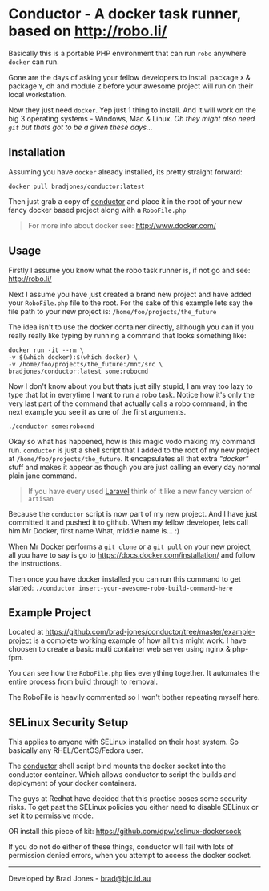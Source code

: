 Conductor - A docker task runner, based on http://robo.li/
================================================================================
Basically this is a portable PHP environment that can
run ```robo``` anywhere ```docker``` can run.

Gone are the days of asking your fellow developers to install package ```X``` &
package ```Y```, oh and module ```Z``` before your awesome project will run on
their local workstation.

Now they just need ```docker```. Yep just 1 thing to install.
And it will work on the big 3 operating systems - Windows, Mac & Linux.
_Oh they might also need ```git``` but thats got to be a given these days..._

Installation
--------------------------------------------------------------------------------
Assuming you have ```docker``` already installed, its pretty straight forward:

	docker pull bradjones/conductor:latest

Then just grab a copy of [conductor](http://git.io/jCzW) and place it in the
root of your new fancy docker based project along with a ```RoboFile.php```

> For more info about docker see: http://www.docker.com/

Usage
--------------------------------------------------------------------------------
Firstly I assume you know what the robo task runner is,
if not go and see: http://robo.li/

Next I assume you have just created a brand new project and have added your
```RoboFile.php``` file to the root. For the sake of this example lets say the
file path to your new project is: ```/home/foo/projects/the_future```

The idea isn't to use the docker container directly, although you can if you
really really like typing by running a command that looks something like:

	docker run -it --rm \
	-v $(which docker):$(which docker) \
	-v /home/foo/projects/the_future:/mnt/src \
	bradjones/conductor:latest some:robocmd

Now I don't know about you but thats just silly stupid, I am way too lazy to
type that lot in everytime I want to run a robo task. Notice how it's only the
very last part of the command that actually calls a robo command, in the next
example you see it as one of the first arguments.

	./conductor some:robocmd

Okay so what has happened, how is this magic vodo making my command run.
```conductor``` is just a shell script that I added to the root of my new
project at ```/home/foo/projects/the_future```. It encapsulates all that extra
_"docker"_ stuff and makes it appear as though you are just calling an every day
normal plain jane command.

> If you have every used [Laravel](http://laravel.com)
> think of it like a new fancy version of ```artisan```

Because the ```conductor``` script is now part of my new project. And I have
just committed it and pushed it to github. When my fellow developer, lets call
him Mr Docker, first name What, middle name is... :)

When Mr Docker performs a ```git clone``` or a ```git pull``` on your new
project, all you have to say is go to https://docs.docker.com/installation/
and follow the instructions.

Then once you have docker installed you can run this command to get started:
```./conductor insert-your-awesome-robo-build-command-here```

Example Project
--------------------------------------------------------------------------------
Located at https://github.com/brad-jones/conductor/tree/master/example-project
is a complete working example of how all this might work. I have choosen to
create a basic multi container web server using nginx & php-fpm.

You can see how the ```RoboFile.php``` ties everything together.
It automates the entire process from build through to removal.

The RoboFile is heavily commented so I won't bother repeating myself here.

SELinux Security Setup
--------------------------------------------------------------------------------
This applies to anyone with SELinux installed on their host system.
So basically any RHEL/CentOS/Fedora user.

The [conductor](http://git.io/jCzW) shell script bind mounts the docker socket
into the conductor container. Which allows conductor to script the builds and
deployment of your docker containers.

The guys at Redhat have decided that this practise poses some security risks.
To get past the SELinux policies you either need to disable SELinux or set it
to permissive mode.

OR install this piece of kit: https://github.com/dpw/selinux-dockersock

If you do not do either of these things, conductor will fail with lots of
permission denied errors, when you attempt to access the docker socket.

--------------------------------------------------------------------------------
Developed by Brad Jones - brad@bjc.id.au
